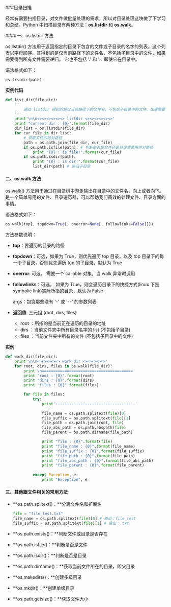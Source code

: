 ###目录扫描

经常有需要扫描目录，对文件做批量处理的需求，所以对目录处理这块做了下学习和总结。Python 中扫描目录有两种方法：**os.listdir** 和 **os.walk**。

####一、os.listdir 方法

os.listdir() 方法用于返回指定的目录下包含的文件或子目录的名字的列表。这个列表以字母顺序。其得到的是仅当前路径下的文件名，不包括子目录中的文件，如果需要得到所有文件需要递归。 它也不包括 '.'  和 '..'  即使它在目录中。

语法格式如下：

```python
os.listdir(path)
```

**实例代码**

```python
def list_dir(file_dir):
	'''
		通过 listdir 得到的是仅当前路径下的文件名，不包括子目录中的文件，如果需要得到所有文件需要递归
	'''
	print'\n\n<><><><><><> listdir <><><><><><>'
	print "current dir : {0}".format(file_dir)
	dir_list = os.listdir(file_dir)
	for cur_file in dir_list:
		# 获取文件的绝对路径
		path = os.path.join(file_dir, cur_file)
		if os.path.isfile(path): # 判断是否是文件还是目录需要用绝对路径
			print "{0} : is file!".format(cur_file)
		if os.path.isdir(path):
			print "{0} : is dir!".format(cur_file)
			list_dir(path) # 递归子目录
```



#### 二、os.walk 方法

os.walk() 方法用于通过在目录树中游走输出在目录中的文件名，向上或者向下。是一个简单易用的文件、目录遍历器，可以帮助我们高效的处理文件、目录方面的事情。

语法格式如下：

```python
os.walk(top[, topdown=True[, onerror=None[, followlinks=False]]])
```

方法参数说明：

- **top**：要遍历的目录的路径

- **topdown**：可选，如果为 True，则优先遍历 top 目录，以及 top 目录下的每一个子目录，否则优先遍历 top 的子目录，默认为 True

- **onerror**: 可选， 需要一个 callable 对象，当 walk 异常时调用

- **followlinks**：可选， 如果为 True，则会遍历目录下的快捷方式(linux 下是 symbolic link)实际所指的目录，默认为 False

  args：包含那些没有 '-' 或 '--' 的参数列表

- **返回值**: 三元组 (root, dirs, files)

     - root ：所指的是当前正在遍历的目录的地址
     - dirs ：当前文件夹中所有目录名字的 list (不包括子目录)
     - files ：当前文件夹中所有的文件 (不包括子目录中的文件)

**实例**

```Python
def work_dir(file_dir):
	print'\n\n<><><><><> work dir <><><><><>'
	for root, dirs, files in os.walk(file_dir):
		print'\n========================================'
		print "root : {0}".format(root)
		print "dirs : {0}".format(dirs)
		print "files : {0}".format(files)

		for file in files:
			try:
				print'-----------------------------------'
                
				file_name = os.path.splitext(file)[0]
				file_suffix = os.path.splitext(file)[1]
				file_path = os.path.join(root, file)
				file_abs_path = os.path.abspath(file)
				file_parent = os.path.dirname(file_path)

				print "file : {0}".format(file)
				print "file_name : {0}".format(file_name)
				print "file_suffix : {0}".format(file_suffix)
				print "file_path : {0}".format(file_path)
				print "file_abs_path : {0}".format(file_abs_path)
				print "file_parent : {0}".format(file_parent)
                
			except Exception, e:
				print "Exception", e
```



#### 三、其他跟文件相关的常用方法

- **os.path.splitext()：**分离文件名和扩展名

  ```python
  file = "file_test.txt"
  file_name = os.path.splitext(file)[0] # 输出：file_test
  file_suffix = os.path.splitext(file)[1] # 输出：.txt
  ```

- **os.path.exists()：**判断文件或目录是否存在

- **os.path.isfile()：**判断是否是文件

- **os.path.isdir()：**判断是否是目录

- **os.path.dirname()：**获取当前文件所在的目录，即父目录

- **os.makedirs()：**创建多级目录

- **os.mkdir()：**创建单级目录

- **os.path.getsize()：**获取文件大小
